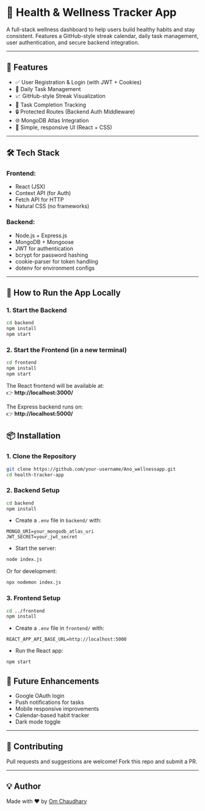 # 🌿 Health & Wellness Tracker App

A full-stack wellness dashboard to help users build healthy habits and stay consistent. Features a GitHub-style streak calendar, daily task management, user authentication, and secure backend integration.

---

## 🧠 Features

- ✅ User Registration & Login (with JWT + Cookies)
- 📅 Daily Task Management
- 📈 GitHub-style Streak Visualization
- 🧾 Task Completion Tracking
- 🔒 Protected Routes (Backend Auth Middleware)
- 🌐 MongoDB Atlas Integration
- 🎯 Simple, responsive UI (React + CSS)

---

## 🛠️ Tech Stack

### Frontend:
- React (JSX)
- Context API (for Auth)
- Fetch API for HTTP
- Natural CSS (no frameworks)

### Backend:
- Node.js + Express.js
- MongoDB + Mongoose
- JWT for authentication
- bcrypt for password hashing
- cookie-parser for token handling
- dotenv for environment configs

---
## 🔧 How to Run the App Locally

### 1. Start the Backend

```bash
cd backend
npm install
npm start
```

### 2. Start the Frontend (in a new terminal)

```bash
cd frontend
npm install
npm start
```

The React frontend will be available at:  
👉 **http://localhost:3000/**

The Express backend runs on:  
👉 **http://localhost:5000/**


## 📦 Installation

### 1. Clone the Repository

```bash
git clone https://github.com/your-username/Ano_wellnessapp.git
cd health-tracker-app
```

### 2. Backend Setup

```bash
cd backend
npm install
```

- Create a `.env` file in `backend/` with:

```env
MONGO_URI=your_mongodb_atlas_uri
JWT_SECRET=your_jwt_secret
```

- Start the server:

```bash
node index.js
```

Or for development:

```bash
npx nodemon index.js
```

### 3. Frontend Setup

```bash
cd ../frontend
npm install
```

- Create a `.env` file in `frontend/` with:

```env
REACT_APP_API_BASE_URL=http://localhost:5000
```

- Run the React app:

```bash
npm start
```



## 🧩 Future Enhancements

- Google OAuth login
- Push notifications for tasks
- Mobile responsive improvements
- Calendar-based habit tracker
- Dark mode toggle

---

## 🤝 Contributing

Pull requests and suggestions are welcome! Fork this repo and submit a PR.

---

## 💡 Author

Made with ❤️ by [Om Chaudhary](https://github.com/Omchaudhary2004)
